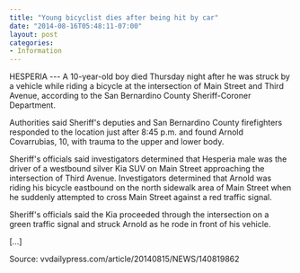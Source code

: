 ```yaml
---
title: "Young bicyclist dies after being hit by car"
date: "2014-08-16T05:48:11-07:00"
layout: post
categories:
- Information
---
```


HESPERIA --- A 10-year-old boy died Thursday night after he was struck by a vehicle while riding a bicycle at the intersection of Main Street and Third Avenue, according to the San Bernardino County Sheriff-Coroner Department.

Authorities said Sheriff's deputies and San Bernardino County firefighters responded to the location just after 8:45 p.m. and found Arnold Covarrubias, 10, with trauma to the upper and lower body.

Sheriff's officials said investigators determined that Hesperia male was the driver of a westbound silver Kia SUV on Main Street approaching the intersection of Third Avenue. Investigators determined that Arnold was riding his bicycle eastbound on the north sidewalk area of Main Street when he suddenly attempted to cross Main Street against a red traffic signal.

Sheriff's officials said the Kia proceeded through the intersection on a green traffic signal and struck Arnold as he rode in front of his vehicle.

\[...\]

Source: vvdailypress.com/article/20140815/NEWS/140819862